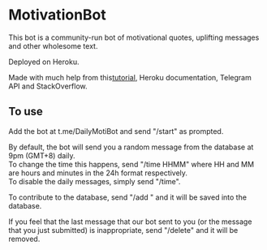 # MotivationBot
This bot is a community-run bot of motivational quotes, uplifting messages and other wholesome text. 

Deployed on Heroku.

Made with much help from this[tutorial](https://www.codementor.io/garethdwyer/tutorials/building-a-telegram-bot-using-python-part-1-goi5fncay), Heroku documentation, Telegram API and StackOverflow.

## To use
Add the bot at t.me/DailyMotiBot and send "/start" as prompted.  

By default, the bot will send you a random message from the database at 9pm (GMT+8) daily.  
To change the time this happens, send "/time HHMM" where HH and MM are hours and minutes in the 24h format respectively.  
To disable the daily messages, simply send "/time".

To contribute to the database, send "/add <your message>" and it will be saved into the database.  

If you feel that the last message that our bot sent to you (or the message that you just submitted) is inappropriate, 
send "/delete" and it will be removed.